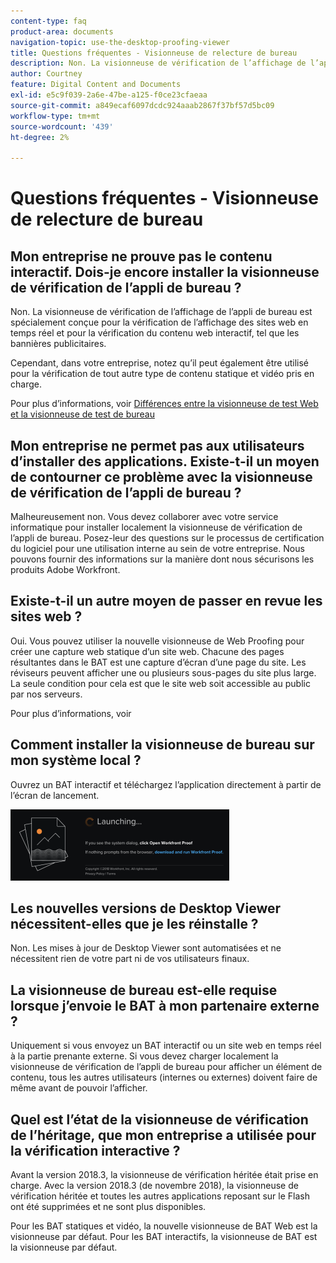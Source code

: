 ```yaml
---
content-type: faq
product-area: documents
navigation-topic: use-the-desktop-proofing-viewer
title: Questions fréquentes - Visionneuse de relecture de bureau
description: Non. La visionneuse de vérification de l’affichage de l’appli de bureau est spécialement conçue pour la vérification de l’affichage des sites web en temps réel et pour la vérification du contenu web interactif, tel que les bannières publicitaires.
author: Courtney
feature: Digital Content and Documents
exl-id: e5c9f039-2a6e-47be-a125-f0ce23cfaeaa
source-git-commit: a849ecaf6097dcdc924aaab2867f37bf57d5bc09
workflow-type: tm+mt
source-wordcount: '439'
ht-degree: 2%

---
```


# Questions fréquentes - Visionneuse de relecture de bureau

## Mon entreprise ne prouve pas le contenu interactif. Dois-je encore installer la visionneuse de vérification de l’appli de bureau ?

Non. La visionneuse de vérification de l’affichage de l’appli de bureau est spécialement conçue pour la vérification de l’affichage des sites web en temps réel et pour la vérification du contenu web interactif, tel que les bannières publicitaires.

Cependant, dans votre entreprise, notez qu’il peut également être utilisé pour la vérification de tout autre type de contenu statique et vidéo pris en charge. 

Pour plus d’informations, voir [Différences entre la visionneuse de test Web et la visionneuse de test de bureau](../../../review-and-approve-work/proofing/proofing-overview/understand-differences-between-web-viewer.md)

## Mon entreprise ne permet pas aux utilisateurs d’installer des applications. Existe-t-il un moyen de contourner ce problème avec la visionneuse de vérification de l’appli de bureau ?

Malheureusement non. Vous devez collaborer avec votre service informatique pour installer localement la visionneuse de vérification de l’appli de bureau. Posez-leur des questions sur le processus de certification du logiciel pour une utilisation interne au sein de votre entreprise. Nous pouvons fournir des informations sur la manière dont nous sécurisons les produits Adobe Workfront.

## Existe-t-il un autre moyen de passer en revue les sites web ?

Oui. Vous pouvez utiliser la nouvelle visionneuse de Web Proofing pour créer une capture web statique d’un site web. Chacune des pages résultantes dans le BAT est une capture d’écran d’une page du site. Les réviseurs peuvent afficher une ou plusieurs sous-pages du site plus large. La seule condition pour cela est que le site web soit accessible au public par nos serveurs.

Pour plus d’informations, voir

## Comment installer la visionneuse de bureau sur mon système local ?

Ouvrez un BAT interactif et téléchargez l’application directement à partir de l’écran de lancement.

![](assets/mceclip0-350x114.png) 

## Les nouvelles versions de Desktop Viewer nécessitent-elles que je les réinstalle ?

Non. Les mises à jour de Desktop Viewer sont automatisées et ne nécessitent rien de votre part ni de vos utilisateurs finaux.

## La visionneuse de bureau est-elle requise lorsque j’envoie le BAT à mon partenaire externe ?

Uniquement si vous envoyez un BAT interactif ou un site web en temps réel à la partie prenante externe. Si vous devez charger localement la visionneuse de vérification de l’appli de bureau pour afficher un élément de contenu, tous les autres utilisateurs (internes ou externes) doivent faire de même avant de pouvoir l’afficher.

## Quel est l’état de la visionneuse de vérification de l’héritage, que mon entreprise a utilisée pour la vérification interactive ?

Avant la version 2018.3, la visionneuse de vérification héritée était prise en charge. Avec la version 2018.3 (de novembre 2018), la visionneuse de vérification héritée et toutes les autres applications reposant sur le Flash ont été supprimées et ne sont plus disponibles. 

Pour les BAT statiques et vidéo, la nouvelle visionneuse de BAT Web est la visionneuse par défaut. Pour les BAT interactifs, la visionneuse de BAT est la visionneuse par défaut.

<!--For more information, see [Legacy proofing viewer removed in 2018.3](../../../workfront-proof/wp-work-proofsfiles/review-proofs-lpv/lpv-removed-2018.md)-->
